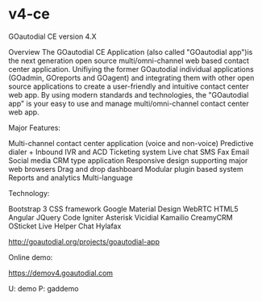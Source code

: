 # v4-ce
GOautodial CE version 4.X

Overview
The GOautodial CE Application (also called "GOautodial app")is the next generation open source multi/omni-channel web based contact center application. Unifiying the former GOautodial individual applications (GOadmin, GOreports and GOagent) and integrating them with other open source applications to create a user-friendly and intuitive contact center web app. By using modern standards and technologies, the "GOautodial app" is your easy to use and manage multi/omni-channel contact center web app.

Major Features:

Multi-channel contact center application (voice and non-voice)
Predictive dialer + Inbound IVR and ACD
Ticketing system
Live chat
SMS
Fax
Email
Social media
CRM type application
Responsive design supporting major web browsers
Drag and drop dashboard
Modular plugin based system
Reports and analytics
Multi-language

Technology:

Bootstrap 3 CSS framework
Google Material Design
WebRTC
HTML5
Angular
JQuery
Code Igniter
Asterisk
Vicidial
Kamailio
CreamyCRM
OSticket
Live Helper Chat
Hylafax

http://goautodial.org/projects/goautodial-app

Online demo:

https://demov4.goautodial.com

U: demo
P: gaddemo

